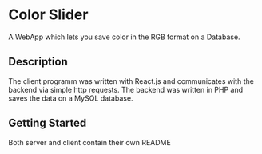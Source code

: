 # Color Slider

A WebApp which lets you save color in the RGB format on a Database.

## Description

The client programm was written with React.js and communicates with the backend via simple http requests. The backend was written in PHP and saves the data on a MySQL database.

## Getting Started

Both server and client contain their own README

